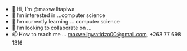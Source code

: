 - 👋 Hi, I’m @maxwelltapiwa
- 👀 I’m interested in ...computer science
- 🌱 I’m currently learning ... computer science
- 💞️ I’m looking to collaborate on ...
- 📫 How to reach me ... maxwellgwatidzo00@gmail.com, +263 77 698 1316

<!---
maxwelltapiwa/maxwelltapiwa is a ✨ special ✨ repository because its `README.md` (this file) appears on your GitHub profile.
You can click the Preview link to take a look at your changes.
--->
